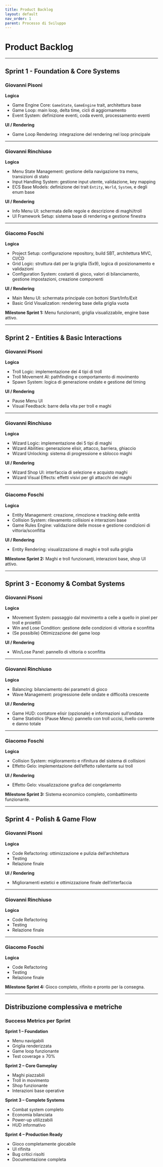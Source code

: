 ```yaml
---
title: Product Backlog
layout: default
nav_order: 1
parent: Processo di Sviluppo
---
```


# Product Backlog

---

## Sprint 1 - Foundation & Core Systems

### Giovanni Pisoni
**Logica**
- Game Engine Core: `GameState`, `GameEngine` trait, architettura base
- Game Loop: main loop, delta time, cicli di aggiornamento
- Event System: definizione eventi, coda eventi, processamento eventi

**UI / Rendering**
- Game Loop Rendering: integrazione del rendering nel loop principale

---

### Giovanni Rinchiuso
**Logica**
- Menu State Management: gestione della navigazione tra menu, transizioni di stato
- Input Handling System: gestione input utente, validazione, key mapping
- ECS Base Models: definizione dei trait `Entity`, `World`, `System`, e degli enum base

**UI / Rendering**
- Info Menu UI: schermata delle regole e descrizione di maghi/troll
- UI Framework Setup: sistema base di rendering e gestione finestra

---

### Giacomo Foschi
**Logica**
- Project Setup: configurazione repository, build SBT, architettura MVC, CI/CD
- Grid Logic: struttura dati per la griglia (5x9), logica di posizionamento e validazioni
- Configuration System: costanti di gioco, valori di bilanciamento, gestione impostazioni, creazione componenti

**UI / Rendering**
- Main Menu UI: schermata principale con bottoni Start/Info/Exit
- Basic Grid Visualization: rendering base della griglia vuota

**Milestone Sprint 1:** Menu funzionanti, griglia visualizzabile, engine base attivo.

---

## Sprint 2 - Entities & Basic Interactions

### Giovanni Pisoni
**Logica**
- Troll Logic: implementazione dei 4 tipi di troll
- Troll Movement AI: pathfinding e comportamento di movimento
- Spawn System: logica di generazione ondate e gestione del timing

**UI / Rendering**
- Pause Menu UI
- Visual Feedback: barre della vita per troll e maghi

---

### Giovanni Rinchiuso
**Logica**
- Wizard Logic: implementazione dei 5 tipi di maghi
- Wizard Abilities: generazione elisir, attacco, barriera, ghiaccio
- Wizard Unlocking: sistema di progressione e sblocco maghi

**UI / Rendering**
- Wizard Shop UI: interfaccia di selezione e acquisto maghi
- Wizard Visual Effects: effetti visivi per gli attacchi dei maghi

---

### Giacomo Foschi
**Logica**
- Entity Management: creazione, rimozione e tracking delle entità
- Collision System: rilevamento collisioni e interazioni base
- Game Rules Engine: validazione delle mosse e gestione condizioni di vittoria/sconfitta

**UI / Rendering**
- Entity Rendering: visualizzazione di maghi e troll sulla griglia

**Milestone Sprint 2:** Maghi e troll funzionanti, interazioni base, shop UI attivo.

---

## Sprint 3 - Economy & Combat Systems

### Giovanni Pisoni
**Logica**
- Movement System: passaggio dal movimento a celle a quello in pixel per troll e proiettili
- Win and Lose Condition: gestione delle condizioni di vittoria e sconfitta
- (Se possibile) Ottimizzazione del game loop

**UI / Rendering**
- Win/Lose Panel: pannello di vittoria o sconfitta

---

### Giovanni Rinchiuso
**Logica**
- Balancing: bilanciamento dei parametri di gioco
- Wave Management: progressione delle ondate e difficoltà crescente

**UI / Rendering**
- Game HUD: contatore elisir (opzionale) e informazioni sull’ondata
- Game Statistics (Pause Menu): pannello con troll uccisi, livello corrente e danno totale

---

### Giacomo Foschi
**Logica**
- Collision System: miglioramento e rifinitura del sistema di collisioni
- Effetto Gelo: implementazione dell’effetto rallentante sui troll

**UI / Rendering**
- Effetto Gelo: visualizzazione grafica del congelamento

**Milestone Sprint 3:** Sistema economico completo, combattimento funzionante.

---

## Sprint 4 - Polish & Game Flow

### Giovanni Pisoni
**Logica**
- Code Refactoring: ottimizzazione e pulizia dell’architettura
- Testing
- Relazione finale

**UI / Rendering**
- Miglioramenti estetici e ottimizzazione finale dell’interfaccia

---

### Giovanni Rinchiuso
**Logica**
- Code Refactoring
- Testing
- Relazione finale

---

### Giacomo Foschi
**Logica**
- Code Refactoring
- Testing
- Relazione finale

**Milestone Sprint 4:** Gioco completo, rifinito e pronto per la consegna.

---

## Distribuzione complessiva e metriche

### Success Metrics per Sprint

**Sprint 1 – Foundation**
- Menu navigabili
- Griglia renderizzata
- Game loop funzionante
- Test coverage ≥ 70%

**Sprint 2 – Core Gameplay**
- Maghi piazzabili
- Troll in movimento
- Shop funzionante
- Interazioni base operative

**Sprint 3 – Complete Systems**
- Combat system completo
- Economia bilanciata
- Power-up utilizzabili
- HUD informativo

**Sprint 4 – Production Ready**
- Gioco completamente giocabile
- UI rifinita
- Bug critici risolti
- Documentazione completa